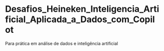 # Desafios_Heineken_Inteligencia_Artificial_Aplicada_a_Dados_com_Copilot
Para prática em análise de dados e inteligência artificial
